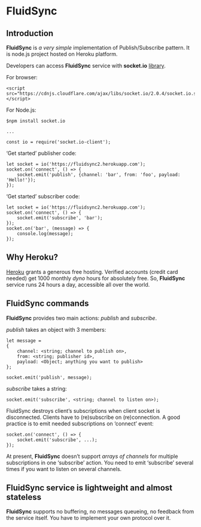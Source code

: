# FluidSync

## Introduction

**FluidSync** is *a very simple* implementation of Publish/Subscribe pattern. It is node.js project hosted on Heroku platform.

Developers can access **FluidSync** service with **socket.io** [library](https://socket.io/).

For browser:

```
<script src="https://cdnjs.cloudflare.com/ajax/libs/socket.io/2.0.4/socket.io.slim.js"></script>
```

For Node.js:

```
$npm install socket.io

... 

const io = require('socket.io-client');
```

‘Get started’ publisher code:

```
let socket = io('https://fluidsync2.herokuapp.com');
socket.on('connect', () => {
    socket.emit('publish', {channel: 'bar', from: 'foo', payload: 'Hello!'});
});
```

‘Get started’ subscriber code:

```
let socket = io('https://fluidsync2.herokuapp.com');
socket.on('connect', () => {
    socket.emit('subscribe', 'bar');
});
socket.on('bar', (message) => {               
    console.log(message);
});                       
```

## Why Heroku?

[Heroku](https://www.heroku.com) grants a generous free hosting. Verified accounts (credit card needed) get 1000 monthly *dyno* hours for absolutely free. So, **FluidSync** service runs 24 hours a day, accessible all over the world.

## FluidSync commands

**FluidSync** provides two main actions: *publish* and *subscribe*.

*publish* takes an object with 3 members:

```
let message = 
{
    channel: <string; channel to publish on>, 
    from: <string; publisher id>, 
    payload: <Object; anything you want to publish>
};

socket.emit('publish', message);
```

*subscribe* takes a string:

```
socket.emit('subscribe', <string; channel to listen on>);
```

FluidSync destroys client’s subscriptions when client socket is disconnected. Clients have to (re)subscribe on (re)connection. A good practice is to emit needed subscriptions on ‘connect’ event:

```
socket.on('connect', () => {
    socket.emit('subscribe', ...);
});
```

At present, **FluidSync** doesn’t support *arrays of channels* for multiple subscriptions in one ‘subscribe’ action. You need to emit ‘subscribe’ several times if you want to listen on several channels.

## FluidSync service is lightweight and almost stateless

**FluidSync** supports no buffering, no messages queueing, no feedback from the service itself. You have to implement your own protocol over it.


